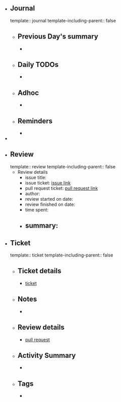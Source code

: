 - ## Journal
  template:: journal
  template-including-parent:: false
	- ## Previous Day's summary
		-
	- ## Daily TODOs
		-
	- ## Adhoc
		-
	- ## Reminders
		-
-
- ## Review
  template:: review
  template-including-parent:: false
	- Review details
		- issue title:
		- issue ticket: [issue link](link.to.the.issue.ticket)
		- pull request ticket: [pull request link](link.to.the.pull.request)
		- author:
		- review started on date:
		- review finished on date:
		- time spent:
		- summary:
			-
- ## Ticket
  template:: ticket
  template-including-parent:: false
	- ## Ticket details
		- [ticket](https://gitlab.vertis.com:8443/vertis/mv2/-/issues/6821)
	- ## Notes
		-
	- ## Review details
		- [pull request](https://gitlab.vertis.com:8443/vertis/mv2/-/merge_requests/365)
	- ## Activity Summary
		-
	- ## Tags
		-